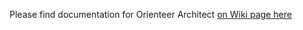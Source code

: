 Please find documentation for Orienteer Architect [on Wiki page here](https://github.com/OrienteerBAP/Orienteer/wiki/Orienteer-Architect-User-Guide)
